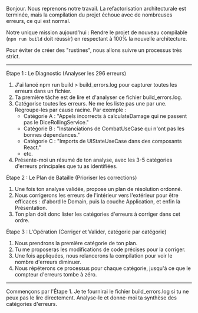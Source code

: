 Bonjour. Nous reprenons notre travail. La refactorisation architecturale est terminée, mais la compilation du projet
  échoue avec de nombreuses erreurs, ce qui est normal.

  Notre unique mission aujourd'hui : Rendre le projet de nouveau compilable (`npm run build` doit réussir) en respectant à 
  100% la nouvelle architecture.

  Pour éviter de créer des "rustines", nous allons suivre un processus très strict.

  ---

  Étape 1 : Le Diagnostic (Analyser les 296 erreurs)

   1. J'ai lancé npm run build > build_errors.log pour capturer toutes les erreurs dans un fichier.
   2. Ta première tâche est de lire et d'analyser ce fichier build_errors.log.
   3. Catégorise toutes les erreurs. Ne me les liste pas une par une. Regroupe-les par cause racine. Par exemple :
       * Catégorie A : "Appels incorrects à calculateDamage qui ne passent pas le DiceRollingService."
       * Catégorie B : "Instanciations de CombatUseCase qui n'ont pas les bonnes dépendances."
       * Catégorie C : "Imports de UIStateUseCase dans des composants React."
       * etc.
   4. Présente-moi un résumé de ton analyse, avec les 3-5 catégories d'erreurs principales que tu as identifiées.

  Étape 2 : Le Plan de Bataille (Prioriser les corrections)

   1. Une fois ton analyse validée, propose un plan de résolution ordonné.
   2. Nous corrigerons les erreurs de l'intérieur vers l'extérieur pour être efficaces : d'abord le Domain, puis la couche
      Application, et enfin la Présentation.
   3. Ton plan doit donc lister les catégories d'erreurs à corriger dans cet ordre.

  Étape 3 : L'Opération (Corriger et Valider, catégorie par catégorie)

   1. Nous prendrons la première catégorie de ton plan.
   2. Tu me proposeras les modifications de code précises pour la corriger.
   3. Une fois appliquées, nous relancerons la compilation pour voir le nombre d'erreurs diminuer.
   4. Nous répéterons ce processus pour chaque catégorie, jusqu'à ce que le compteur d'erreurs tombe à zéro.

  ---

  Commençons par l'Étape 1. Je te fournirai le fichier build_errors.log si tu ne peux pas le lire directement. Analyse-le et
  donne-moi ta synthèse des catégories d'erreurs.